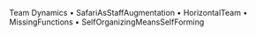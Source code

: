 Team Dynamics
	• SafariAsStaffAugmentation
	• HorizontalTeam
	• MissingFunctions
	• SelfOrganizingMeansSelfForming
